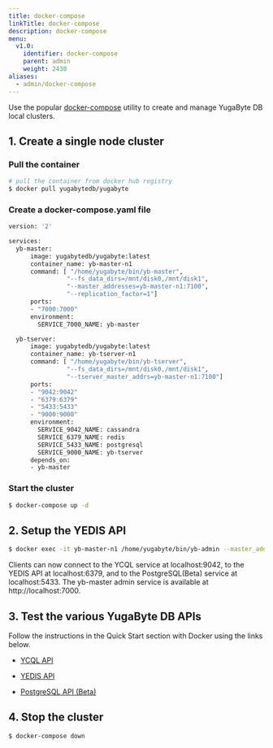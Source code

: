```yaml
---
title: docker-compose
linkTitle: docker-compose
description: docker-compose
menu:
  v1.0:
    identifier: docker-compose
    parent: admin
    weight: 2430
aliases:
  - admin/docker-compose
---
```


Use the popular [docker-compose](https://docs.docker.com/compose/overview/) utility to create and manage YugaByte DB local clusters.

## 1. Create a single node cluster

### Pull the container

```{.sh .copy .separator-dollar}
# pull the container from docker hub registry
$ docker pull yugabytedb/yugabyte
```

### Create a docker-compose.yaml file

```{.sh .copy}
version: '2'

services:
  yb-master:
      image: yugabytedb/yugabyte:latest
      container_name: yb-master-n1
      command: [ "/home/yugabyte/bin/yb-master", 
                "--fs_data_dirs=/mnt/disk0,/mnt/disk1", 
                "--master_addresses=yb-master-n1:7100", 
                "--replication_factor=1"]
      ports:
      - "7000:7000"
      environment:
        SERVICE_7000_NAME: yb-master

  yb-tserver:
      image: yugabytedb/yugabyte:latest
      container_name: yb-tserver-n1
      command: [ "/home/yugabyte/bin/yb-tserver", 
                "--fs_data_dirs=/mnt/disk0,/mnt/disk1", 
                "--tserver_master_addrs=yb-master-n1:7100"]
      ports:
      - "9042:9042"
      - "6379:6379"
      - "5433:5433"
      - "9000:9000"
      environment:
        SERVICE_9042_NAME: cassandra
        SERVICE_6379_NAME: redis
        SERVICE_5433_NAME: postgresql
        SERVICE_9000_NAME: yb-tserver
      depends_on:
      - yb-master
```

### Start the cluster

```{.sh .copy .separator-dollar}
$ docker-compose up -d
```

## 2. Setup the YEDIS API

```{.sh .copy .separator-dollar}
$ docker exec -it yb-master-n1 /home/yugabyte/bin/yb-admin --master_addresses yb-master-n1:7100 setup_redis_table
```

Clients can now connect to the YCQL service at localhost:9042, to the YEDIS API at localhost:6379, and to the PostgreSQL(Beta) service at localhost:5433. The yb-master admin service is available at http://localhost:7000.


## 3. Test the various YugaByte DB APIs

Follow the instructions in the Quick Start section with Docker using the links below.

- [YCQL API](../../quick-start/test-cassandra/#docker)

- [YEDIS API](../../quick-start/test-redis/#docker)

- [PostgreSQL API (Beta)](../../quick-start/test-postgresql/#docker)


## 4. Stop the cluster

```{.sh .copy .separator-dollar}
$ docker-compose down
```

